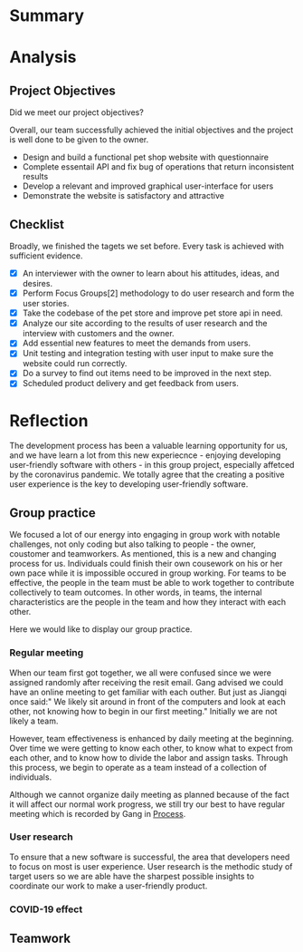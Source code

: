 # Summary

# Analysis

## Project Objectives

Did we meet our project objectives?

Overall, our team successfully achieved the initial objectives and the project is well done to be given to the owner.

- Design and build a functional pet shop website with questionnaire
- Complete essentail API and fix bug of operations that return inconsistent results
- Develop a relevant and improved graphical user-interface for users
- Demonstrate the website is satisfactory and attractive

## Checklist

Broadly, we finished the tagets we set before. Every task is achieved with sufficient evidence.

- [x] An interviewer with the owner to learn about his attitudes, ideas, and desires.
- [x] Perform Focus Groups[2] methodology to do user research and form the user stories.
- [x] Take the codebase of the pet store and improve pet store api in need.
- [x] Analyze our site according to the results of user research and the interview with customers and the owner.
- [x] Add essential new features to meet the demands from users.
- [x] Unit testing and integration testing with user input to make sure the website could run correctly.
- [x] Do a survey to find out items need to be improved in the next step.
- [x] Scheduled product delivery and get feedback from users.

# Reflection

The development process has been a valuable learning opportunity for us, and we have learn a lot from this new experiecnce - enjoying developing user-friendly software with others - in this group project, especially affetced by the coronavirus pandemic. We totally agree that the creating a positive user experience is the key to developing user-friendly software.

## Group practice

We focused a lot of our energy into engaging in group work with notable challenges, not only coding but also talking to people - the owner, coustomer and teamworkers. As mentioned, this is a new and changing process for us. Individuals could finish their own cousework on his or her own pace while it is impossible occured in group working. For teams to be effective, the people in the team must be able to work together to contribute collectively to team outcomes. In other words, in teams, the internal characteristics are the people in the team and how they interact with each other.

Here we would like to display our group practice.

### Regular meeting

When our team first got together, we all were confused since we were assigned randomly after receiving the resit email. Gang advised we could have an online meeting to get familiar with each outher. But just as Jiangqi once said:" We likely sit around in front of the computers and look at each other, not knowing how to begin in our first meeting." Initially we are not likely a team.

However, team effectiveness is enhanced by daily meeting at the beginning. Over time we were getting to know each other, to know what to expect from each other, and to know how to divide the labor and assign tasks. Through this process, we begin to operate as a team instead of a collection of individuals.

Although we cannot organize daily meeting as planned because of the fact it will affect our normal work progress, we still try our best to have regular meeting which is recorded by Gang in [Process](https://github.com/GuangzheWen/web-softwaretools-plain/blob/main/report/Process.md).

### User research

To ensure that a new software is successful, the area that developers need to focus on most is user experience. User research is the methodic study of target users so we are able have the sharpest possible insights to coordinate our work to make a user-friendly product.


### COVID-19 effect

## Teamwork